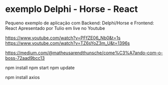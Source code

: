 # exemplo Delphi - Horse - React
Pequeno exemplo de aplicação com Backend: Delphi/Horse e Frontend: React
Apresentado por Tulio em live no Youtube

https://www.youtube.com/watch?v=PFfZE06_Nb0&t=1s
https://www.youtube.com/watch?v=TZ6sYoZ3m_U&t=1396s

https://medium.com/@matheusarendthunsche/come%C3%A7ando-com-o-boss-72aad9bcc13

npm install
npm start
npm update

npm install axios

